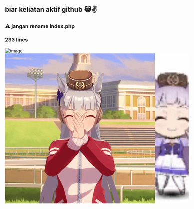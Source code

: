 ## biar keliatan aktif github 😹✌

<h3>⚠ jangan rename index.php</h3>
<h3>233 lines</h3>

<img width="1920" height="1080" alt="image" src="https://github.com/user-attachments/assets/396fe5bd-0633-4cc3-bc50-5fbbf5c3739a" />
<div style="display: flex;">
  <img
    src="https://github.com/BeLfayza/Laundry-FOMO/blob/main/uhhh/golshin.gif?raw=true"
    style="width: 500px; object-fit: cover;"
  >
  <img
    src="https://github.com/BeLfayza/Laundry-FOMO/blob/main/uhhh/golshi.gif?raw=true"
    style="width: 429px; object-fit: cover;"
  >
</div>


